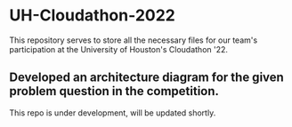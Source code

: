 # UH-Cloudathon-2022
This repository serves to store all the necessary files for our team's participation at the University of Houston's Cloudathon '22. 

## Developed an architecture diagram for the given problem question in the competition. 

This repo is under development, will be updated shortly. 
